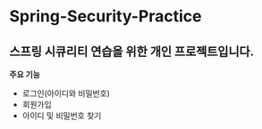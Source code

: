 # Spring-Security-Practice
## 스프링 시큐리티 연습을 위한 개인 프로젝트입니다.

**주요 기능**
- 로그인(아이디와 비밀번호)
- 회원가입
- 아이디 및 비밀번호 찾기
